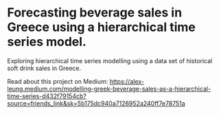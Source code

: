 # Forecasting beverage sales in Greece using a hierarchical time series model.
Exploring hierarchical time series modelling using a data set of historical soft drink sales in Greece.

Read about this project on Medium: https://alex-leung.medium.com/modelling-greek-beverage-sales-as-a-hierarchical-time-series-d432f79154cb?source=friends_link&sk=5b175dc940a7126952a240ff7e78751a
